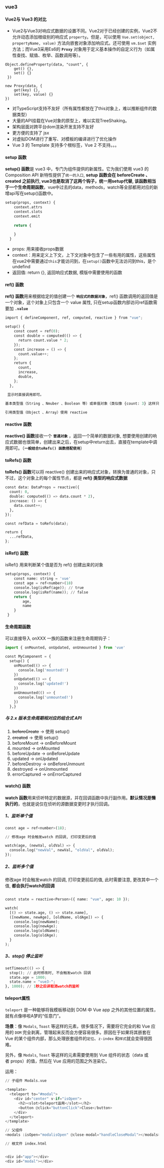 ### vue3

#### Vue2与 Vue3 的对比

* Vue2与Vue3对响应式数据的设置不同。Vue2对于已经创建的实例，Vue2不允许动态添加根级别的响应式 `property`。但是，可以使用 `Vue.set(object, propertyName, value)` 方法向嵌套对象添加响应式。还可使用 `vm.$set` 实例方法；而Vue3采用Es6的 **`Proxy`** 对象用于定义基本操作的自定义行为（如属性查找、赋值、枚举、函数调用等）。
    
```
Object.defineProperty(data, "count", {
    get() {},
    set() {}
 })
     
new Proxy(data, {
    get(key) {},
    set(key, value) {}
})
```
* 对TypeScript支持不友好（所有属性都放在了this对象上，难以推断组件的数据类型）
* 大量的API挂载在Vue对象的原型上，难以实现TreeShaking。
* 架构层面对跨平台dom渲染开发支持不友好
* 更方便的支持了 jsx
* 对虚拟DOM进行了重写、对模板的编译进行了优化操作
* Vue 3 的 Template 支持多个根标签，Vue 2 不支持。。。

#### setup 函数

**setup() 函数**是 vue3 中，专门为组件提供的新属性。它为我们使用 vue3 的 Composition API 新特性提供了`统一的入口`, **setup 函数会在 beforeCreate 、created 之前执行, vue3也是取消了这两个钩子，统一用setup代替, 该函数相当于一个生命周期函数**，vue中过去的data，methods，watch等全部都用对应的新增api写在setup()函数中。

```python
setup(props, context) {
    context.attrs
    context.slots
    context.emit
    
    return {
        
    }
  }
```

* props: 用来接收props数据
* context：用来定义上下文，上下文对象中包含了一些有用的属性，这些属性在vue2中需要通过`this`才能访问到，在`setup()`函数中无法访问到this，是个undefind
* 返回值: return {}, 返回响应式数据, 模版中需要使用的函数


#### ref() 函数

**ref() 函数**用来根据给定的值创建一个 **`响应式的数据对象`**，ref() 函数调用的返回值是一个对象，这个对象上只包含一个 value 属性, 只在setup函数内部访问ref函数需要加 **`.value`**

```python
import { defineComponent, ref, computed, reactive } from "vue";

setup() {
    const count = ref(0);
    const double = computed(() => {
      return count.value * 2;
    });
    const increase = () => {
      count.value++;
    };
    return {
      count,
      increase,
      double,
    };
  },
  
 显示时直接调用即可。

基本类型值（String 、Nmuber 、Boolean 等）或单值对象（类似像 {count: 3} 这样只有一个属性值的对象）使用 ref

引用类型值（Object 、Array）使用 reactive
```

#### reactive 函数

**reactive() 函数**接收一个 **`普通对象`** ，返回一个简单的数据对象, 想要使用创建的响应式数据也很简单，创建出来之后，在setup中return出去，直接在template中调用即可。（**`一般结合toRefs() 函数搭配使用`**）


#### toRefs() 函数

**toRefs() 函数**可以将 reactive() 创建出来的响应式对象，转换为普通的对象，只不过，这个对象上的每个属性节点，都是 **ref() 类型的响应式数据**

```python
const data: DataProps = reactive({
  count: 0,
  double: computed(() => data.count * 2),
  increase: () => {
    data.count++;
  },
});

const refData = toRefs(data);

return {
  ...refData,
};
```

#### isRef() 函数

isRef() 用来判断某个值是否为 ref() 创建出来的对象

```python
setup(props, context) {
    const name: string = 'vue'
    const age = ref<number>(18)
    console.log(isRef(age)); // true 
    console.log(isRef(name)); // false
    return { 
        age, 
        name 
    }
 }
```

#### 生命周期函数

可以直接导入 onXXX 一族的函数来注册生命周期钩子：

```python
import { onMounted, onUpdated, onUnmounted } from 'vue'

const MyComponent = {
  setup() {
    onMounted(() => {
      console.log('mounted!')
    })
    onUpdated(() => {
      console.log('updated!')
    })
    onUnmounted(() => {
      console.log('unmounted!')
    })
  },}
```

##### 与 2.x 版本生命周期相对应的组合式 API

1. ~~beforeCreate~~ -> 使用 setup()
2. ~~created~~ -> 使用 setup()
3. beforeMount -> onBeforeMount
4. mounted -> onMounted
5. beforeUpdate -> onBeforeUpdate
6. updated -> onUpdated
7. beforeDestroy -> onBeforeUnmount
8. destroyed -> onUnmounted
9. errorCaptured -> onErrorCaptured


#### watch() 函数

**watch 函数**用来侦听特定的数据源，并在回调函数中执行副作用。**默认情况是懒执行的**，也就是说仅在侦听的源数据变更时才执行回调。

##### 1、监听单个值

```python
const age = ref<number>(18);

// 修改age 时会触发watch 的回调, 打印变更后的值

watch(age, (newVal, oldVal) => {
  console.log("newVal", newVal, "oldVal", oldVal);
});
```

##### 2、监听多个值

修改age 时会触发watch 的回调, 打印变更前后的值, 此时需要注意, 更改其中一个值, **都会执行watch的回调**

```python

const state = reactive<Person>({ name: "vue", age: 10 });

watch(
  [() => state.age, () => state.name],
  ([newName, newAge], [oldName, oldAge]) => {
    console.log(newName);
    console.log(newAge);
    console.log(oldName);
    console.log(oldAge);
  }
);
```

##### 3、stop() 停止监听

```python
setTimeout(() => {
  stop(); // 此时修改时, 不会触发watch 回调
  state.age = 1000;
  state.name = "vue3-";
}, 1000); // 1秒之后讲取消watch的监听
```


#### teleport属性

`teleport` 是一种能够将我模板移动到 DOM 中 Vue app 之外的其他位置的属性，就有点像哆啦A梦的“任意门”。

**场景**：像 `Modals`, `Toast` 等这样的元素，很多情况下，需要将它完全的和 Vue 应用的 `DOM` 完全剥离，管理起来反而会方便容易很多。原因在于如果将其嵌套在 Vue 的某个组件内部，那么处理嵌套组件的`定位`、`z-index` 和`样式`就会变得很困难。

另外，像 `Modals`, `Toast`  等这样的元素需要使用到 Vue 组件的状态（data 或者 props）的值，然后在 Vue 应用的范围之外渲染它。

运用：

```python
// 子组件 Modals.vue

<template>
  <teleport to="#modal">
    <div id="center" v-if="isOpen">
      <h2><slot>teleport运用</slot></h2>
      <button @click="buttonClick">Close</button>
    </div>
  </teleport>
</template>

// 父组件
<modals :isOpen="modalisOpen" @close-modal="handleCloseModal"></modals>

// 根文件 index.html


<div id="app"></div>
<div id="modal"></div>
```